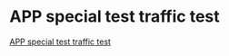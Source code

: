 # APP special test traffic test
[APP special test traffic test](https://aiwithcloud.com/2022/09/19/app_special_test_traffic_test/)